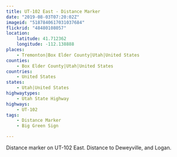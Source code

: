 ```yaml
---
title: UT-102 East - Distance Marker
date: "2019-08-03T07:20:02Z"
imageid: "5187840617031037684"
flickrid: "48480108057"
location:
    latitude: 41.712362
    longitude: -112.138888
places:
    - Tremonton|Box Elder County|Utah|United States
counties:
    - Box Elder County|Utah|United States
countries:
    - United States
states:
    - Utah|United States
highwaytypes:
    - Utah State Highway
highways:
    - UT-102
tags:
    - Distance Marker
    - Big Green Sign

---
```

Distance marker on UT-102 East.  Distance to Deweyville, and Logan.